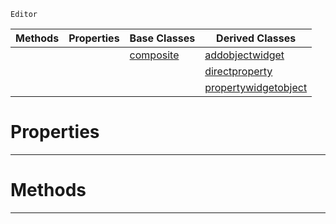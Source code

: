  `Editor`

|Methods|Properties|Base Classes|Derived Classes|
|---|---|---|---|
| | |[composite](https://plasmaengine.github.io/PlasmaDocs/Plasma1/C++/code_reference/class_reference/composite.md)|[addobjectwidget](https://plasmaengine.github.io/PlasmaDocs/Plasma1/C++/code_reference/class_reference/addobjectwidget.md)|
| | | |[directproperty](https://plasmaengine.github.io/PlasmaDocs/Plasma1/C++/code_reference/class_reference/directproperty.md)|
| | | |[propertywidgetobject](https://plasmaengine.github.io/PlasmaDocs/Plasma1/C++/code_reference/class_reference/propertywidgetobject.md)|


 #  Properties


---  
 #  Methods


---  
 

 